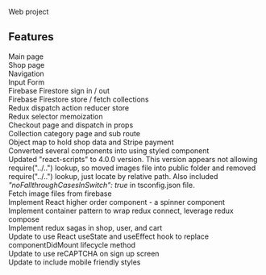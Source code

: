 Web project

## Features

Main page<br /> 
Shop page<br />
Navigation<br />
Input Form<br />
Firebase Firestore sign in / out<br />
Firebase Firestore store / fetch collections<br />
Redux dispatch action reducer store<br />
Redux selector memoization<br />
Checkout page and dispatch in props<br />
Collection category page and sub route<br />
Object map to hold shop data and Stripe payment<br />
Converted several components into using styled component<br />
Updated "react-scripts" to 4.0.0 version. This version appears not allowing require("../..") lookup, so moved images file into public folder and removed require("../..") lookup, just locate by relative path. Also included <em>"noFallthroughCasesInSwitch": true</em> in tsconfig.json file.<br />
Fetch image files from firebase<br />
Implement React higher order component - a spinner component<br />
Implement container pattern to wrap redux connect, leverage redux compose<br />
Implement redux sagas in shop, user, and cart<br />
Update to use React useState and useEffect hook to replace componentDidMount lifecycle method<br />
Update to use reCAPTCHA on sign up screen<br />
Update to include mobile friendly styles<br />
